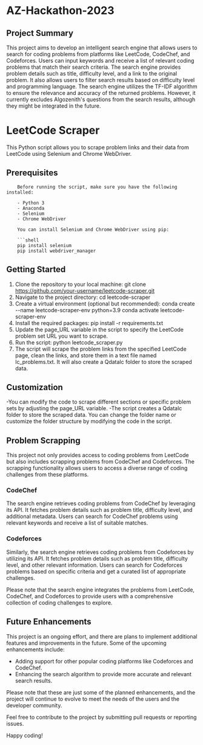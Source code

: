 # AZ-Hackathon-2023

## Project Summary
This project aims to develop an intelligent search engine that allows users to search for coding problems from platforms like LeetCode, CodeChef, and Codeforces. Users can input keywords and receive a list of relevant coding problems that match their search criteria. The search engine provides problem details such as title, difficulty level, and a link to the original problem. It also allows users to filter search results based on difficulty level and programming language. The search engine utilizes the TF-IDF algorithm to ensure the relevance and accuracy of the returned problems. However, it currently excludes Algozenith's questions from the search results, although they might be integrated in the future.

# LeetCode Scraper

This Python script allows you to scrape problem links and their data from LeetCode using Selenium and Chrome WebDriver.

## Prerequisites

        Before running the script, make sure you have the following installed:

        - Python 3
        - Anaconda
        - Selenium
        - Chrome WebDriver

        You can install Selenium and Chrome WebDriver using pip:

        ```shell
        pip install selenium
        pip install webdriver_manager
        
## Getting Started

1. Clone the repository to your local machine: 
        git clone https://github.com/your-username/leetcode-scraper.git
2. Navigate to the project directory:
        cd leetcode-scraper
3. Create a virtual environment (optional but recommended):
        conda create --name leetcode-scraper-env python=3.9
        conda activate leetcode-scraper-env
4. Install the required packages:
        pip install -r requirements.txt
5. Update the page_URL variable in the script to specify the LeetCode problem set URL you want to scrape.
6. Run the script:
        python leetcode_scraper.py
7. The script will scrape the problem links from the specified LeetCode page, clean the links, and store them in a text file named lc_problems.txt. It will also create a Qdatalc folder to store the scraped data.

## Customization

-You can modify the code to scrape different sections or specific problem sets by adjusting the page_URL variable.
-The script creates a Qdatalc folder to store the scraped data. You can change the folder name or customize the folder structure by modifying the code in the script.

## Problem Scrapping

This project not only provides access to coding problems from LeetCode but also includes scrapping problems from CodeChef and Codeforces. The scrapping functionality allows users to access a diverse range of coding challenges from these platforms.

### CodeChef

The search engine retrieves coding problems from CodeChef by leveraging its API. It fetches problem details such as problem title, difficulty level, and additional metadata. Users can search for CodeChef problems using relevant keywords and receive a list of suitable matches.

### Codeforces

Similarly, the search engine retrieves coding problems from Codeforces by utilizing its API. It fetches problem details such as problem title, difficulty level, and other relevant information. Users can search for Codeforces problems based on specific criteria and get a curated list of appropriate challenges.

Please note that the search engine integrates the problems from LeetCode, CodeChef, and Codeforces to provide users with a comprehensive collection of coding challenges to explore.

## Future Enhancements

This project is an ongoing effort, and there are plans to implement additional features and improvements in the future. Some of the upcoming enhancements include:

- Adding support for other popular coding platforms like Codeforces and CodeChef.
- Enhancing the search algorithm to provide more accurate and relevant search results.

Please note that these are just some of the planned enhancements, and the project will continue to evolve to meet the needs of the users and the developer community.

Feel free to contribute to the project by submitting pull requests or reporting issues.

Happy coding!

